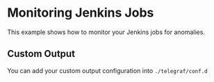 # Monitoring Jenkins Jobs

This example shows how to monitor your Jenkins jobs for anomalies.

## Custom Output

You can add your custom output configuration into `./telegraf/conf.d`
